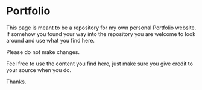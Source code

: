 # Portfolio

This page is meant to be a repository for my own personal Portfolio website.  If somehow you found your way into the repository you are welcome to look around and use what you find here.

Please do not make changes.

Feel free to use the content you find here, just make sure you give credit to your source when you do.

Thanks.
